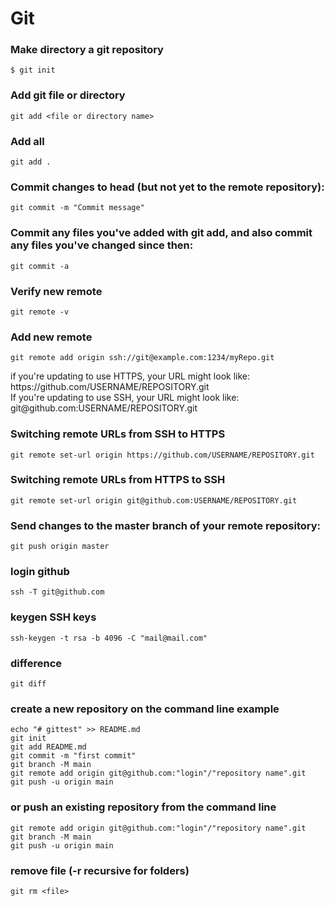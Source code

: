 # Git

### Make directory a git repository
```
$ git init
```

### Add git file or directory
```
git add <file or directory name>
```
### Add all
```
git add .
```

### Commit changes to head (but not yet to the remote repository):
```
git commit -m "Commit message"
```
### Commit any files you've added with git add, and also commit any files you've changed since then:
```
git commit -a
```

### Verify new remote
```
git remote -v
```

### Add new remote
```
git remote add origin ssh://git@example.com:1234/myRepo.git
```

if you're updating to use HTTPS, your URL might look like:
https[]()://github.com/USERNAME/REPOSITORY.git  
If you're updating to use SSH, your URL might look like:
git[]()@github.com:USERNAME/REPOSITORY.git


### Switching remote URLs from SSH to HTTPS
```
git remote set-url origin https://github.com/USERNAME/REPOSITORY.git
```

### Switching remote URLs from HTTPS to SSH
```
git remote set-url origin git@github.com:USERNAME/REPOSITORY.git
```

### Send changes to the master branch of your remote repository:	
```
git push origin master
```
### login github
```
ssh -T git@github.com
```

### keygen SSH keys
```
ssh-keygen -t rsa -b 4096 -C "mail@mail.com"
```


### difference
```
git diff
```

### create a new repository on the command line example
```
echo "# gittest" >> README.md
git init
git add README.md
git commit -m "first commit"
git branch -M main
git remote add origin git@github.com:"login"/"repository name".git
git push -u origin main
```

### or push an existing repository from the command line
```
git remote add origin git@github.com:"login"/"repository name".git
git branch -M main
git push -u origin main
```

### remove file (-r recursive for folders)
```
git rm <file>
```